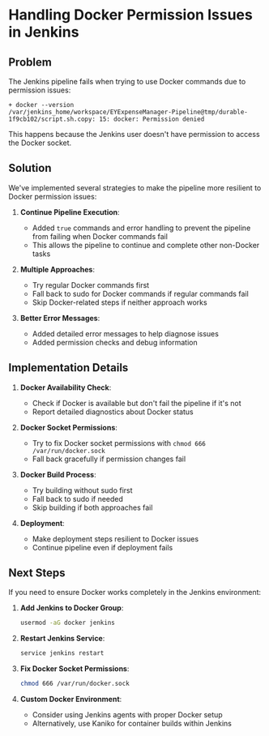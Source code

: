 # Handling Docker Permission Issues in Jenkins

## Problem

The Jenkins pipeline fails when trying to use Docker commands due to permission issues:

```
+ docker --version
/var/jenkins_home/workspace/EYExpenseManager-Pipeline@tmp/durable-1f9cb102/script.sh.copy: 15: docker: Permission denied
```

This happens because the Jenkins user doesn't have permission to access the Docker socket.

## Solution

We've implemented several strategies to make the pipeline more resilient to Docker permission issues:

1. **Continue Pipeline Execution**: 
   - Added `true` commands and error handling to prevent the pipeline from failing when Docker commands fail
   - This allows the pipeline to continue and complete other non-Docker tasks

2. **Multiple Approaches**:
   - Try regular Docker commands first
   - Fall back to sudo for Docker commands if regular commands fail
   - Skip Docker-related steps if neither approach works

3. **Better Error Messages**:
   - Added detailed error messages to help diagnose issues
   - Added permission checks and debug information

## Implementation Details

1. **Docker Availability Check**:
   - Check if Docker is available but don't fail the pipeline if it's not
   - Report detailed diagnostics about Docker status

2. **Docker Socket Permissions**:
   - Try to fix Docker socket permissions with `chmod 666 /var/run/docker.sock`
   - Fall back gracefully if permission changes fail

3. **Docker Build Process**:
   - Try building without sudo first
   - Fall back to sudo if needed
   - Skip building if both approaches fail

4. **Deployment**:
   - Make deployment steps resilient to Docker issues
   - Continue pipeline even if deployment fails

## Next Steps

If you need to ensure Docker works completely in the Jenkins environment:

1. **Add Jenkins to Docker Group**:
   ```bash
   usermod -aG docker jenkins
   ```

2. **Restart Jenkins Service**:
   ```bash
   service jenkins restart
   ```

3. **Fix Docker Socket Permissions**:
   ```bash
   chmod 666 /var/run/docker.sock
   ```

4. **Custom Docker Environment**:
   - Consider using Jenkins agents with proper Docker setup
   - Alternatively, use Kaniko for container builds within Jenkins
